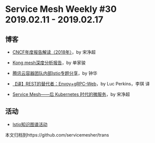 # Service Mesh Weekly #30 2019.02.11 - 2019.02.17

## 博客

- [CNCF年度报告解读（2018年）](http://www.servicemesher.com/blog/cncf-annual-report-2018-review/)，by 宋净超

- [Kong mesh深度分析报告](http://www.servicemesher.com/blog/kong-mesh-analyse-report/)，by 单家骏

- [腾讯云容器团队内部Istio专题分享](http://www.servicemesher.com/blog/istio-the-king-of-service-mesh/)，by 钟华

- [【译】REST的替代者：Envoy+gRPC-Web](http://www.servicemesher.com/blog/envoy-and-grpc-web-a-fresh-new-alternative-to-rest/)，by Luc Perkins，李琪 译

- [Service Mesh——后 Kubernetes 时代的微服务](http://www.servicemesher.com/blog/service-mesh-the-microservices-in-post-kubernetes-era/)，by 宋净超


## 活动

- [Istio知识图谱活动](http://www.servicemesher.com/contact)

本文归档到https://github.com/servicemesher/trans

